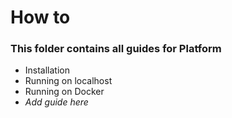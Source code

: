 # How to

### This folder contains all guides for Platform

- Installation
- Running on localhost
- Running on Docker
- *Add guide here*